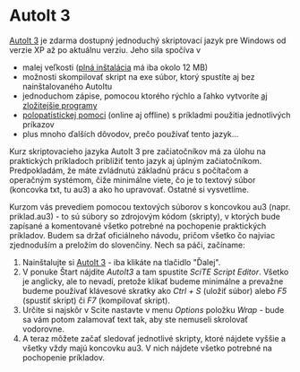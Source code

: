 # AutoIt 3

[AutoIt 3](https://www.autoitscript.com/) je zdarma dostupný jednoduchý skriptovací jazyk pre Windows od verzie XP až po aktuálnu verziu. Jeho sila spočíva v

- malej veľkosti ([plná inštalácia](https://www.autoitscript.com/site/autoit/downloads/) má iba okolo 12 MB)
- možnosti skompilovať skript na exe súbor, ktorý spustíte aj bez nainštalovaného AutoItu
- jednoduchom zápise, pomocou ktorého rýchlo a ľahko vytvoríte [aj zložitejšie programy](https://github.com/tiborepcek/inputblocker)
- [polopatistickej pomoci](https://www.autoitscript.com/autoit3/docs/) (online aj offline) s príkladmi použitia jednotlivých príkazov
- plus mnoho ďalších dôvodov, prečo používať tento jazyk...

Kurz skriptovacieho jazyka AutoIt 3 pre začiatočníkov má za úlohu na praktických príkladoch priblížiť tento jazyk aj úplným začiatočníkom. Predpokladám, že máte zvládnutú základnú prácu s počítačom a operačným systémom, čiže minimálne viete, čo je to textový súbor (koncovka txt, tu au3) a ako ho upravovať. Ostatné si vysvetlíme.

Kurzom vás prevediem pomocou textových súborov s koncovkou au3 (napr. priklad.au3) - to sú súbory so zdrojovým kódom (skripty), v ktorých bude zapísané a komentované všetko potrebné na pochopenie praktických príkladov. Budem sa držať oficiálneho návodu, pričom všetko čo najviac zjednoduším a preložím do slovenčiny. Nech sa páči, začíname:

1. Nainštalujte si [AutoIt 3](https://www.autoitscript.com/site/autoit/downloads/) - iba klikáte na tlačidlo "Ďalej".
2. V ponuke Štart nájdite *AutoIt3* a tam spustite *SciTE Script Editor*. Všetko je anglicky, ale to nevadí, pretože klikať budeme minimálne a prevažne budeme používať klávesové skratky ako *Ctrl + S* (uložiť súbor) alebo *F5* (spustiť skript) či *F7* (kompilovať skript).
3. Určite si najskôr v Scite nastavte v menu *Options* položku *Wrap* - bude sa vám potom zalamovať text tak, aby ste nemuseli skrolovať vodorovne.
4. A teraz môžete začať sledovať jednotlivé skripty, ktoré nájdete vyššie a všetky vždy majú koncovku au3. V nich nájdete všetko potrebné na pochopenie príkladov.
